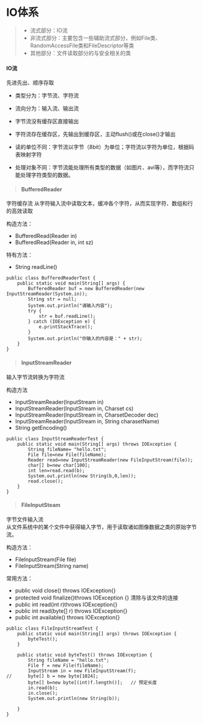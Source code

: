 # IO体系
> * 流式部分：IO流
> * 非流式部分：主要包含一些辅助流式部分，例如File类、RandomAccessFile类和FileDescriptor等类
> * 其他部分：文件读取部分的与安全相关的类

#### IO流
先进先出、顺序存取
 * 类型分为：字节流、字符流
 * 流向分为：输入流、输出流  
 

* 字节流没有缓存区直接输出
* 字符流存在缓存区，先输出到缓存区，主动flush()或在close()才输出


* 读的单位不同：字节流以字节（8bit）为单位；字符流以字符为单位，根据码表映射字符
* 处理对象不同：字节流能处理所有类型的数据（如图片、avi等），而字符流只能处理字符类型的数据。


> #### BufferedReader

字符缓存流
从字符输入流中读取文本，缓冲各个字符，从而实现字符、数组和行的高效读取

构造方法：
 * BufferedRead(Reader in)
 * BufferedRead(Reader in, int sz)  
 
特有方法：
 * String readLine()

```
public class BufferedReaderTest {
	public static void main(String[] args) {
		BufferedReader buf = new BufferedReader(new InputStreamReader(System.in));
		String str = null;
		System.out.println("请输入内容");
		try {
			str = buf.readLine();
		} catch (IOException e) {
			e.printStackTrace();
		}
		System.out.println("你输入的内容是：" + str);
	}
}
```

> #### InputStreamReader

输入字节流转换为字符流

构造方法
 * InputStreamReader(InputStream in)
 * InputStreamReader(InputStream in, Charset cs)
 * InputStreamReader(InputStream in, CharsetDecoder dec)
 * InputStreamReader(InputStream in, String charasetName)
 * String getEncoding()

```
public class InputStreamReaderTest {
	public static void main(String[] args) throws IOException {
		String fileName= "hello.txt";
        File file=new File(fileName);
        Reader read=new InputStreamReader(new FileInputStream(file));
        char[] b=new char[100];
        int len=read.read(b);
        System.out.println(new String(b,0,len));
        read.close();
	}
}
```

> #### FileInputSteam

字节文件输入流  
从文件系统中的某个文件中获得输入字节，用于读取诸如图像数据之类的原始字节流。  

构造方法：
 * FileInputStream(File file)
 * FileInputStream(String name)
 
常用方法：
 * public void close() throws IOException{}
 * protected void finalize()throws IOException {}  清除与该文件的连接
 * public int read(int r)throws IOException{}
 * public int read(byte[] r) throws IOException{}
 * public int available() throws IOException{}

```
public class FileInputStreamTest {
	public static void main(String[] args) throws IOException {
		byteTest();
	}
	
	public static void byteTest() throws IOException {
		String fileName = "hello.txt";
		File f = new File(fileName);
		InputStream in = new FileInputStream(f);
//		byte[] b = new byte[1024];
		byte[] b=new byte[(int)f.length()];   // 预定长度
		in.read(b);
		in.close();
		System.out.println(new String(b));
		
	}
}
```














